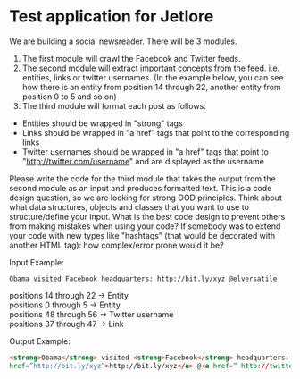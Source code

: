 # Test application for Jetlore
 
We are building a social newsreader. There will be 3 modules.

1) The first module will crawl the Facebook and Twitter feeds.
2) The second module will extract important concepts from the feed. i.e. entities, links or twitter usernames.
(In the example below, you can see how there is an entity from position 14 through 22, another entity from
position 0 to 5 and so on)
3) The third module will format each post as follows:
  
  * Entities should be wrapped in "strong" tags
  * Links should be wrapped in "a href" tags that point to the corresponding links
  * Twitter usernames should be wrapped in "a href" tags that point to "http://twitter.com/username" and are
displayed as the username

Please write the code for the third module that takes the output from the second module as an input and
produces formatted text. This is a code design question, so we are looking for strong OOD principles. Think
about what data structures, objects and classes that you want to use to structure/define your input. What is
the best code design to prevent others from making mistakes when using your code? If somebody was to
extend your code with new types like "hashtags" (that would be decorated with another HTML tag): how
complex/error prone would it be?

Input Example:
```
Obama visited Facebook headquarters: http://bit.ly/xyz @elversatile
```

positions 14 through 22  → Entity <br />
positions 0  through 5   → Entity <br />
positions 48 through 56  → Twitter username <br />
positions 37 through 47  → Link <br />

Output Example:

```html
<strong>Obama</strong> visited <strong>Facebook</strong> headquarters: <a
href=”http://bit.ly/xyz”>http://bit.ly/xyz</a> @<a href=” http://twitter.com/elversatile ”>elversatile</a>
```